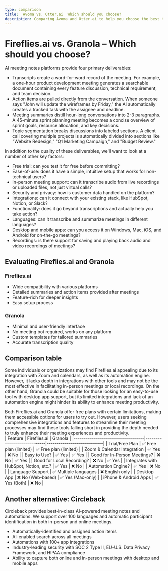 ```yaml
---
type: comparison
title:  Avoma vs. Otter.ai  Which should you choose?
description: Comparing Avoma and Otter.ai to help you choose the best transcription tool. Explore features, pricing, and an alternative option, Circleback.
---
```


# Fireflies.ai vs. Granola – Which should you choose?  
AI meeting notes platforms provide four primary deliverables:  
  
* Transcripts create a word-for-word record of the meeting. For example, a one-hour product development meeting generates a searchable document containing every feature discussion, technical requirement, and team decision.  
* Action items are pulled directly from the conversation. When someone says "John will update the wireframes by Friday," the AI automatically creates a tracked task with the assignee and deadline.  
* Meeting summaries distill hour-long conversations into 2-3 paragraphs. A 45-minute sprint planning meeting becomes a concise overview of sprint goals, resource allocation, and key decisions.  
* Topic segmentation breaks discussions into labeled sections. A client call covering multiple projects is automatically divided into sections like "Website Redesign," "Q1 Marketing Campaign," and "Budget Review."  
  
In addition to the quality of these deliverables, we'll want to look at a number of other key factors:  
  
* Free trial: can you test it for free before committing?  
* Ease-of-use: does it have a simple, intuitive setup that works for non-technical users?  
* In-person meeting support: can it transcribe audio from live recordings or uploaded files, not just virtual calls?  
* Security and privacy: how is customer data handled on the platform?  
* Integrations: can it connect with your existing stack, like HubSpot, Notion, or Slack?  
* Functionality: does it go beyond transcriptions and actually help you take action?  
* Languages: can it transcribe and summarize meetings in different languages?  
* Desktop and mobile apps: can you access it on Windows, Mac, iOS, and Android for on-the-go meetings?  
* Recordings: is there support for saving and playing back audio and video recordings of meetings?    
## Evaluating Fireflies.ai and Granola  
### Fireflies.ai
- Wide compatibility with various platforms
- Detailed summaries and action items provided after meetings
- Feature-rich for deeper insights
- Easy setup process

### Granola
- Minimal and user-friendly interface
- No meeting bot required, works on any platform
- Custom templates for tailored summaries
- Accurate transcription quality  
## Comparison table    
Some individuals or organizations may find Fireflies.ai appealing due to its integration with Zoom and calendars, as well as its automation engine. However, it lacks depth in integrations with other tools and may not be the most effective in facilitating in-person meetings or local recordings. On the other hand, Granola could be suitable for those looking for an easy-to-use tool with desktop app support, but its limited integrations and lack of an automation engine might hinder its ability to enhance meeting productivity.

Both Fireflies.ai and Granola offer free plans with certain limitations, making them accessible options for users to try out. However, users seeking comprehensive integrations and features to streamline their meeting processes may find these tools falling short in providing the depth needed to truly enhance their meeting experiences and productivity.  
| Feature                           | Fireflies.ai               | Granola                    |
|-----------------------------------|----------------------------|----------------------------|
| Trial/Free Plan                   | ✅ Free plan (limited)      | ✅ Free plan (limited)      |
| Zoom & Calendar Integration       | ✅ Yes                     | ❌ No                      |
| Easy to Use?                      | ✅ Yes                     | ✅ Yes                     |
| Good for In-Person Meetings?      | ❌ No                      | ✅ Yes                     |
| Good for Local Recording?         | ❌ No                      | ✅ Yes                     |
| Integrates with HubSpot, Notion, etc.? | ✅ Yes               | ❌ No                      |
| Automation Engine?                | ✅ Yes                     | ❌ No                      |
| Language Support                  | ✅ Multiple languages      | ❌ English only            |
| Desktop App                       | ❌ No (Web-based)          | ✅ Yes (Mac-only)          |
| iPhone & Android Apps             | ✅ Yes (Both)              | ❌ No                      |  
## Another alternative: Circleback  
Circleback provides best-in-class AI-powered meeting notes and automations. We support over 100 languages and automatic participant identification in both in-person and online meetings.  
  
* Automatically-identified and assigned action items  
* AI-enabled search across all meetings  
* Automations with 100+ app integrations  
* Industry-leading security with SOC 2 Type II, EU-U.S. Data Privacy Framework, and HIPAA compliance  
* Ability to capture both online and in-person meetings with desktop and mobile apps  